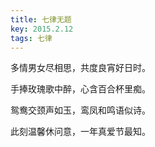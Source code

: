 ```yaml
---
title: 七律无题
key: 2015.2.12
tags: 七律
---
```


多情男女尽相思，共度良宵好日时。

手捧玫瑰歌中醉，心含百合杯里痴。

鸳鸯交颈声如玉，鸾凤和鸣语似诗。

此刻温馨休问意，一年真爱节最知。

</br>

